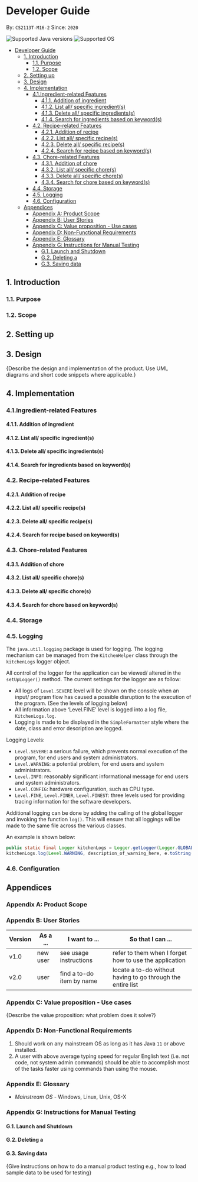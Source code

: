 # Developer Guide
By: `CS2113T-M16-2` Since: `2020`

![Supported Java versions](https://img.shields.io/badge/Java-11-blue.svg) ![Supported OS](https://img.shields.io/badge/Supported%20OS-Windows|MacOS|Linux-yellow.svg) 
- [Developer Guide](#developer-guide)
  * [1. Introduction](#1-introduction)
    + [1.1. Purpose](#11-purpose)
    + [1.2. Scope](#12-scope)
  * [2. Setting up](#2-setting-up)
  * [3. Design](#3-design)
  * [4. Implementation](#4-implementation)
    + [4.1.Ingredient-related Features](#41ingredient-related-features)
      - [4.1.1. Addition of ingredient](#411-addition-of-ingredient)
      - [4.1.2. List all/ specific ingredient(s)](#412-list-all--specific-ingredient-s-)
      - [4.1.3. Delete all/ specific ingredients(s)](#413-delete-all--specific-ingredients-s-)
      - [4.1.4. Search for ingredients based on keyword(s)](#414-search-for-ingredients-based-on-keyword-s-)
    + [4.2. Recipe-related Features](#42-recipe-related-features)
      - [4.2.1. Addition of recipe](#421-addition-of-recipe)
      - [4.2.2. List all/ specific recipe(s)](#422-list-all--specific-recipe-s-)
      - [4.2.3. Delete all/ specific recipe(s)](#423-delete-all--specific-recipe-s-)
      - [4.2.4. Search for recipe based on keyword(s)](#424-search-for-recipe-based-on-keyword-s-)
    + [4.3. Chore-related Features](#43-chore-related-features)
      - [4.3.1. Addition of chore](#431-addition-of-chore)
      - [4.3.2. List all/ specific chore(s)](#432-list-all--specific-chore-s-)
      - [4.3.3. Delete all/ specific chore(s)](#433-delete-all--specific-chore-s-)
      - [4.3.4. Search for chore based on keyword(s)](#434-search-for-chore-based-on-keyword-s-)
    + [4.4. Storage](#44-storage)
    + [4.5. Logging](#45-logging)
    + [4.6. Configuration](#46-configuration)
  * [Appendices](#appendices)
    + [Appendix A: Product Scope](#appendix-a--product-scope)
    + [Appendix B: User Stories](#appendix-b--user-stories)
    + [Appendix C: Value proposition - Use cases](#appendix-c--value-proposition---use-cases)
    + [Appendix D: Non-Functional Requirements](#appendix-d--non-functional-requirements)
    + [Appendix E: Glossary](#appendix-e--glossary)
    + [Appendix G: Instructions for Manual Testing](#appendix-g--instructions-for-manual-testing)
      - [G.1. Launch and Shutdown](#g1-launch-and-shutdown)
      - [G.2. Deleting a](#g2-deleting-a)
      - [G.3. Saving data](#g3-saving-data)

## 1. Introduction
### 1.1. Purpose
### 1.2. Scope

## 2. Setting up

## 3. Design
{Describe the design and implementation of the product. Use UML diagrams and short code snippets where applicable.}

## 4. Implementation
### 4.1.Ingredient-related Features
#### 4.1.1. Addition of ingredient
#### 4.1.2. List all/ specific ingredient(s)
#### 4.1.3. Delete all/ specific ingredients(s)
#### 4.1.4. Search for ingredients based on keyword(s)

### 4.2. Recipe-related Features
#### 4.2.1. Addition of recipe
#### 4.2.2. List all/ specific recipe(s)
#### 4.2.3. Delete all/ specific recipe(s)
#### 4.2.4. Search for recipe based on keyword(s)

### 4.3. Chore-related Features
#### 4.3.1. Addition of chore
#### 4.3.2. List all/ specific chore(s)
#### 4.3.3. Delete all/ specific chore(s)
#### 4.3.4. Search for chore based on keyword(s)

### 4.4. Storage

### 4.5. Logging
The `java.util.logging` package is used for logging. The logging mechanism can be managed from the `KitchenHelper` class through the `kitchenLogs` logger object.

All control of the logger for the application can be viewed/ altered in the `setUpLogger()` method. The current settings for the logger are as follow:

- All logs of `Level.SEVERE` level will be shown on the console when an input/ program flow has caused a possible disruption to the execution of the program. (See the levels of logging below)
- All information above ‘Level.FINE’ level is logged into a log file, `KitchenLogs.log`.
- Logging is made to be displayed in the `SimpleFormatter` style where the date, class and error description are logged.

Logging Levels:
- `Level.SEVERE`: a serious failure, which prevents normal execution of the program, for end users and system administrators.
- `Level.WARNING`: a potential problem, for end users and system administrators.
- `Level.INFO`: reasonably significant informational message for end users and system administrators.
- `Level.CONFIG`: hardware configuration, such as CPU type.
- `Level.FINE`, `Level.FINER`, `Level.FINEST`: three levels used for providing tracing information for the software developers.

Additional logging can be done by adding the calling of the global logger and invoking the function `log()`. This will ensure that all loggings will be made to the same file across the various classes. 

An example is shown below:
```java
public static final Logger kitchenLogs = Logger.getLogger(Logger.GLOBAL_LOGGER_NAME);
kitchenLogs.log(Level.WARNING, description_of_warning_here, e.toString());
```

### 4.6. Configuration

## Appendices 
### Appendix A: Product Scope

### Appendix B: User Stories

|Version| As a ... | I want to ... | So that I can ...|
|--------|----------|---------------|------------------|
|v1.0|new user|see usage instructions|refer to them when I forget how to use the application|
|v2.0|user|find a to-do item by name|locate a to-do without having to go through the entire list|

### Appendix C: Value proposition - Use cases

{Describe the value proposition: what problem does it solve?}

### Appendix D: Non-Functional Requirements

1. Should work on any mainstream OS as long as it has Java `11` or above installed.
2. A user with above average typing speed for regular English text (i.e. not code, not system admin commands) should be able to accomplish most of the tasks faster using commands than using the mouse.

### Appendix E: Glossary

* *Mainstream OS* - Windows, Linux, Unix, OS-X

### Appendix G: Instructions for Manual Testing
#### G.1. Launch and Shutdown
#### G.2. Deleting a 
#### G.3. Saving data
{Give instructions on how to do a manual product testing e.g., how to load sample data to be used for testing}
